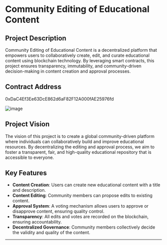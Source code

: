 # Community Editing of Educational Content

## Project Description
Community Editing of Educational Content is a decentralized platform that empowers users to collaboratively create, edit, and curate educational content using blockchain technology. By leveraging smart contracts, this project ensures transparency, immutability, and community-driven decision-making in content creation and approval processes.

## Contract Address
0xDaC4Ef3Ee63DcE862d6aF82F12A000fAE25976fd

![image](https://github.com/user-attachments/assets/34d8878a-4b91-49c7-8d5e-14c5f0387fc1)




## Project Vision
The vision of this project is to create a global community-driven platform where individuals can collaboratively build and improve educational resources. By decentralizing the editing and approval process, we aim to foster a transparent, fair, and high-quality educational repository that is accessible to everyone.

## Key Features
- **Content Creation**: Users can create new educational content with a title and description.
- **Content Editing**: Community members can propose edits to existing content.
- **Approval System**: A voting mechanism allows users to approve or disapprove content, ensuring quality control.
- **Transparency**: All edits and votes are recorded on the blockchain, ensuring accountability.
- **Decentralized Governance**: Community members collectively decide the validity and quality of the content.

---




